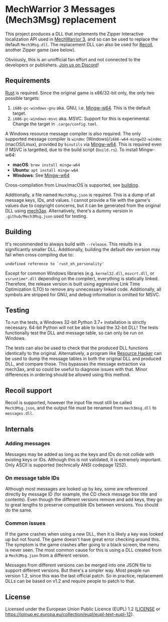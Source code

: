 # MechWarrior 3 Messages (Mech3Msg) replacement

This project produces a DLL that implements the Zipper Interactive localization API used in [MechWarrior 3](https://en.wikipedia.org/wiki/MechWarrior_3), and so can be used to replace the default `Mech3Msg.dll`. The replacement DLL can also be used for [Recoil](https://en.wikipedia.org/wiki/Recoil_(video_game)), another Zipper game (see below).

Obviously, this is an unofficial fan effort and not connected to the developers or publishers. [Join us on Discord](https://discord.gg/Be53gMy)!

## Requirements

[Rust](https://www.rust-lang.org/) is required. Since the original game is x86/32-bit only, the only two possible targets:

1. `i686-pc-windows-gnu` aka. GNU, i.e. [Mingw-w64](http://mingw-w64.org). This is the default target.
1. `i686-pc-windows-msvc` aka. MSVC. Support for this is experimental. Change the target in `.cargo/config.toml`.

A Windows resource message compiler is also required. The only supported message compiler is `windmc` (Windows)/`i686-w64-mingw32-windmc` (macOS/Linux), provided by `binutils` via [Mingw-w64](http://mingw-w64.org). This is required even if MSVC is targetted, due to the build script (`build.rs`). To install Mingw-w64:

* **macOS**: `brew install mingw-w64`
* **Ubuntu**: `apt install mingw-w64`
* **Windows**: See [Mingw-w64](http://mingw-w64.org)

Cross-compilation from Linux/macOS is supported, see [building](#building).

Additionally, a file named `Mech3Msg.json` is required. This is a dump of all message keys, IDs, and values. I cannot provide a file with the game's values due to copyright concerns, but it can be generated from the original DLL using [mech3ax](https://github.com/TerranMechworks/mech3ax). Alternatively, there's a dummy version in `.github/Mech3Msg.json` used for testing.

## Building

It's recommended to always build with `--release`. This results in a significantly smaller DLL. Additionally, building the default dev version may fail when cross compiling due to:

```plain
undefined reference to `rust_eh_personality'
```

Except for common Windows libraries (e.g. `kernel32.dll`, `msvcrt.dll`, or `vsruntime*.dll` depending on the compiler), everything is statically linked. Therefore, the release version is built using aggressive Link Time Optimization (LTO) to remove any unnecessary linked code. Additionally, all symbols are stripped for GNU, and debug information is omitted for MSVC.

## Testing

To run the tests, a Windows 32-bit Python 3.7+ installation is strictly necessary. 64-bit Python will not be able to load the 32-bit DLL! The tests functionally test the DLL and message table, so can only be run on Windows.

The tests can also be used to check that the produced DLL functions identically to the original. Alternatively, a program like [Resource Hacker](http://www.angusj.com/resourcehacker/) can be used to dump the message tables in both the original DLL and produced DLL, and compare those. This bypasses the message extraction via mech3ax, and so could be useful to diagnose issues with that. Minor differences in ordering should be allowed using this method.

## Recoil support

Recoil is supported, however the input file must still be called `Mech3Msg.json`, and the output file must be renamed from `mech3msg.dll` to `messages.dll`.

## Internals

### Adding messages

Messages may be added as long as the keys and IDs do not collide with existing keys or IDs. Although this is not validated, it is extremely important. Only ASCII is supported (technically ANSI codepage 1252).

### On message table IDs

Although most messages are looked up by key, some are referenced directly by message ID (for example, the CD check message box title and contents). Even though the different versions remove and add keys, they go to great lengths to preserve compatible IDs between versions. You should do the same.

### Common issues

If the game crashes when using a new DLL, then it is likely a key was looked up but not found. The game doesn't have great error checking around this. The symptom is the game crashes after going to a black screen; the menu is never seen. The most common cause for this is using a DLL created from a `Mech3Msg.json` from a different version.

Messages from different versions can be merged into one JSON file to support different versions. But there's a simpler way. Most people run version 1.2, since this was the last official patch. So in practice, replacement DLLs can be based on v1.2 and require people to patch to that.

## License

Licensed under the European Union Public Licence (EUPL) 1.2 ([LICENSE](LICENSE) or https://joinup.ec.europa.eu/collection/eupl/eupl-text-eupl-12).
